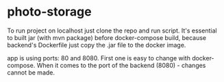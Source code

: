 # photo-storage

To run project on localhost just clone the repo and run script. It's essential to built jar (with mvn package)
before docker-compose build, because backend's Dockerfile just copy the .jar file to the docker image.

app is using ports: 80 and 8080. First one is easy to change with docker-compose. When it comes to the port of the backend 
(8080) - changes cannot be made.

